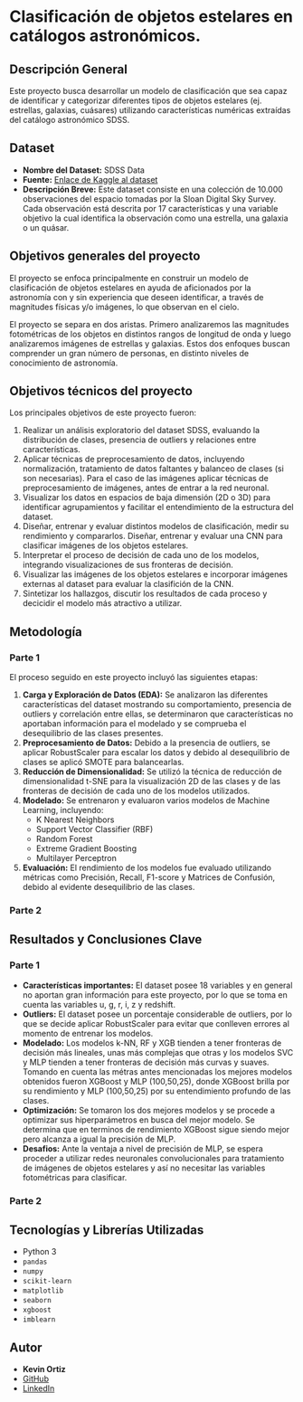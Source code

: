 # Clasificación de objetos estelares en catálogos astronómicos.

## Descripción General

Este proyecto busca desarrollar un modelo de clasificación que sea capaz de identificar y categorizar diferentes tipos de objetos estelares (ej. estrellas, galaxias, cuásares) utilizando características numéricas extraídas del catálogo astronómico SDSS.

## Dataset

* **Nombre del Dataset:** SDSS Data
* **Fuente:** [Enlace de Kaggle al dataset](https://www.kaggle.com/code/farazrahman/predicting-star-galaxy-quasar-with-svm)
* **Descripción Breve:** Este dataset consiste en una colección de 10.000 observaciones del espacio tomadas por la Sloan Digital Sky Survey. Cada observación está descrita por 17 características y una variable objetivo la cual identifica la observación como una estrella, una galaxia o un quásar.

## Objetivos generales del proyecto

El proyecto se enfoca principalmente en construir un modelo de clasificación de objetos estelares en ayuda de aficionados por la astronomía con y sin experiencia que deseen identificar, a través de magnitudes físicas y/o imágenes, lo que observan en el cielo.

El proyecto se separa en dos aristas. Primero analizaremos las magnitudes fotométricas de los objetos en distintos rangos de longitud de onda y luego analizaremos imágenes de estrellas y galaxias. Estos dos enfoques buscan comprender un gran número de personas, en distinto niveles de conocimiento de astronomía.

## Objetivos técnicos del proyecto

Los principales objetivos de este proyecto fueron:

1. Realizar un análisis exploratorio del dataset SDSS, evaluando la distribución de clases, presencia de outliers y relaciones entre características.
2. Aplicar técnicas de preprocesamiento de datos, incluyendo normalización, tratamiento de datos faltantes y balanceo de clases (si son necesarias). Para el caso de las imágenes aplicar técnicas de preprocesamiento de imágenes, antes de entrar a la red neuronal.
3. Visualizar los datos en espacios de baja dimensión (2D o 3D) para identificar agrupamientos y facilitar el entendimiento de la estructura del dataset. 
4. Diseñar, entrenar y evaluar distintos modelos de clasificación, medir su rendimiento y compararlos. Diseñar, entrenar y evaluar una CNN para clasificar imágenes de los objetos estelares.
5. Interpretar el proceso de decisión de cada uno de los modelos, integrando visualizaciones de sus fronteras de decisión.
6. Visualizar las imágenes de los objetos estelares e incorporar imágenes externas al dataset para evaluar la clasifición de la CNN.
7. Sintetizar los hallazgos, discutir los resultados de cada proceso y decicidir el modelo más atractivo a utilizar.

## Metodología

### Parte 1

El proceso seguido en este proyecto incluyó las siguientes etapas:

1.  **Carga y Exploración de Datos (EDA):** Se analizaron las diferentes características del dataset mostrando su comportamiento, presencia de outliers y correlación entre ellas, se determinaron que características no aportaban información para el modelado y se comprueba el desequilibrio de las clases presentes.
2.  **Preprocesamiento de Datos:** Debido a la presencia de outliers, se aplicar RobustScaler para escalar los datos y debido al desequilibrio de clases se aplicó SMOTE para balancearlas.
3.  **Reducción de Dimensionalidad:** Se utilizó la técnica de reducción de dimensionalidad t-SNE para la visualización 2D de las clases y de las fronteras de decisión de cada uno de los modelos utilizados.
4.  **Modelado:** Se entrenaron y evaluaron varios modelos de Machine Learning, incluyendo:
    * K Nearest Neighbors
    * Support Vector Classifier (RBF)
    * Random Forest
    * Extreme Gradient Boosting
    * Multilayer Perceptron
5.  **Evaluación:** El rendimiento de los modelos fue evaluado utilizando métricas como Precisión, Recall, F1-score y Matrices de Confusión, debido al evidente desequilibrio de las clases.

### Parte 2

## Resultados y Conclusiones Clave

### Parte 1

* **Características importantes:** El dataset posee 18 variables y en general no aportan gran información para este proyecto, por lo que se toma en cuenta las variables u, g, r, i, z y redshift. 
* **Outliers:** El dataset posee un porcentaje considerable de outliers, por lo que se decide aplicar RobustScaler para evitar que conlleven errores al momento de entrenar los modelos.
* **Modelado:** Los modelos k-NN, RF y XGB tienden a tener fronteras de decisión más lineales, unas más complejas que otras y los modelos SVC y MLP tienden a tener fronteras de decisión más curvas y suaves. Tomando en cuenta las métras antes mencionadas los mejores modelos obtenidos fueron XGBoost y MLP (100,50,25), donde XGBoost brilla por su rendimiento y MLP (100,50,25) por su entendimiento profundo de las clases.
* **Optimización:** Se tomaron los dos mejores modelos y se procede a optimizar sus hiperparámetros en busca del mejor modelo. Se determina que en terminos de rendimiento XGBoost sigue siendo mejor pero alcanza a igual la precisión de MLP.
* **Desafios:** Ante la ventaja a nivel de precisión de MLP, se espera proceder a utilizar redes neuronales convolucionales para tratamiento de imágenes de objetos estelares y así no necesitar las variables fotométricas para clasificar.

### Parte 2

## Tecnologías y Librerías Utilizadas

* Python 3
* `pandas`
* `numpy`
* `scikit-learn`
* `matplotlib`
* `seaborn`
* `xgboost`
* `imblearn`

## Autor

* **Kevin Ortiz**
* [GitHub](https://github.com/Kevin2558)
* [LinkedIn](https://www.linkedin.com/in/kevin-ortiz-collao-16376a275/)
